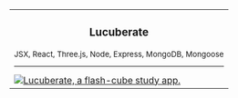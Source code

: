 <div align="center">
  <table border="0" cellspacing="0" cellpadding="0">
    <tbody>
      <tr>
        <td>
          <div align="center">
            <h3>Lucuberate</h3>
            <sub>JSX, React, Three.js, Node, Express, MongoDB, Mongoose</sub>
            <sub><hr></sub>
          </div>
          <a href="https://lucuberate.com/" target="_blank">
            <img
              alt="Lucuberate, a flash-cube study app."
              src="https://i.ibb.co/YhY0xWm/Screen-Shot-2022-12-01-at-8-55-34-PM.png"
            />
          </a>
        </td>
      </tr>
    </tbody>
  </table>
</div>

